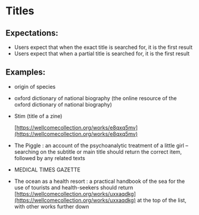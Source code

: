 # Titles

## Expectations:

* Users expect that when the exact title is searched for, it is the first result
* Users expect that when a partial title is searched for, it is the first result

## Examples:

* origin of species
* oxford dictionary of national biography \(the online resource of the oxford dictionary of national biography\)
* Stim \(title of a zine\)

  [https://wellcomecollection.org/works/e8qxq5mv](https://wellcomecollection.org/works/e8qxq5mv)

* The Piggle : an account of the psychoanalytic treatment of a little girl – searching on the subtitle or main title should return the correct item, followed by any related texts
* MEDICAL TIMES GAZETTE
* The ocean as a health resort : a practical handbook of the sea for the use of tourists and health-seekers should return [https://wellcomecollection.org/works/uxxaqdkg](https://wellcomecollection.org/works/uxxaqdkg) at the top of the list, with other works further down

